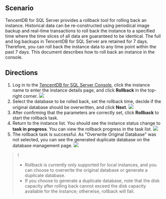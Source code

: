 ## Scenario
TencentDB for SQL Server provides a rollback tool for rolling back an instance. Historical data can be re-constructed using periodical image backup and real-time transactions to roll back the instance to a specified time where the time slices of all data are guaranteed to be identical. The full and log backups in TencentDB for SQL Server are retained for 7 days. Therefore, you can roll back the instance data to any time point within the past 7 days. This document describes how to roll back an instance in the console.

## Directions
1. Log in to the [TencentDB for SQL Server Console](https://console.cloud.tencent.com/sqlserver), click the instance name to enter the instance details page, and click **Rollback** in the top-right corner.
![](//mccdn.qcloud.com/static/img/6e9523611eb2bb6574c23bb78f2ed3c3/image.png)
2. Select the database to be rolled back, set the rollback time, decide if the original database should be overwritten, and click **Next**.
![](//mccdn.qcloud.com/static/img/71e6e919e84f6c38e396daed4ea1c7fd/image.png)
3. After confirming that the parameters are correctly set, click **Rollback** to start the rollback task.
4. Return to the instance list. You should see the instance status change to **task in progress**. You can view the rollback progress in the task list.
![](//mccdn.qcloud.com/static/img/6745a9fe2877d953d07de00cfaade272/image.png)
5. The rollback task is successful. As "Overwrite Original Database" was not selected, you can see the generated duplicate database on the database management page.
![](//mccdn.qcloud.com/static/img/5e8c765027e5acea83a52f4b7e8203d2/image.png)
>!
>- Rollback is currently only supported for local instances, and you can choose to overwrite the original database or generate a duplicate database.
>- If you choose to generate a duplicate database, note that the disk capacity after rolling back cannot exceed the disk capacity available for the instance; otherwise, rollback will fail.
